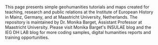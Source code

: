 This page presents simple geohumanities tutorials and maps created for teaching, research and public relations at the Institute of European History in Mainz, Germany, and at Maastricht University, Netherlands. The repository is maintained by Dr. Monika Barget, Assistant Professor at Maastricht University. Please visit Monika Barget's INSULAE blog and the IEG DH LAB blog for more coding samples, digital humanities reports and training opportunities.